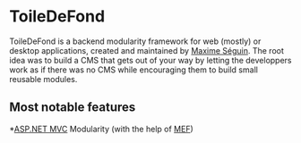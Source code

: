 # ToileDeFond

ToileDeFond is a backend modularity framework for web (mostly) or desktop applications, created and maintained by [Maxime Séguin](http://www.maximeseguin.com). The root idea was to build a CMS that gets out of your way by letting the developpers work as if there was no CMS while encouraging them to build small reusable modules.

## Most notable features
*[ASP.NET MVC](http://www.asp.net/mvc) Modularity (with the help of [MEF](http://mef.codeplex.com/))
